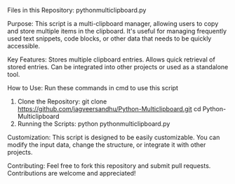 Files in this Repository: pythonmulticlipboard.py
   
Purpose: This script is a multi-clipboard manager, allowing users to copy and store multiple items in the clipboard. It's useful for managing frequently used text snippets, code blocks, or other data that needs to be quickly accessible.

Key Features:
Stores multiple clipboard entries.
Allows quick retrieval of stored entries.
Can be integrated into other projects or used as a standalone tool.

How to Use:
Run these commands in cmd to use this script
1) Clone the Repository:
git clone https://github.com/jagveersandhu/Python-Multiclipboard.git
cd Python-Multiclipboard
2) Running the Scripts:
python pythonmulticlipboard.py

Customization:
This script is designed to be easily customizable. You can modify the input data, change the structure, or integrate it with other projects.

Contributing:
Feel free to fork this repository and submit pull requests. Contributions are welcome and appreciated!
